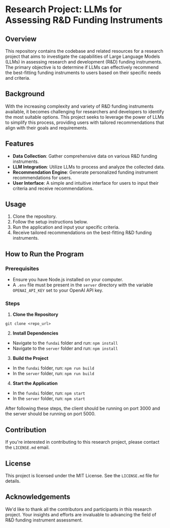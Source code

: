# Research Project: LLMs for Assessing R&D Funding Instruments

## Overview

This repository contains the codebase and related resources for a research project that aims to investigate the capabilities of Large Language Models (LLMs) in assessing research and development (R&D) funding instruments. The primary objective is to determine if LLMs can effectively recommend the best-fitting funding instruments to users based on their specific needs and criteria.

## Background

With the increasing complexity and variety of R&D funding instruments available, it becomes challenging for researchers and developers to identify the most suitable options. This project seeks to leverage the power of LLMs to simplify this process, providing users with tailored recommendations that align with their goals and requirements.

## Features

- **Data Collection**: Gather comprehensive data on various R&D funding instruments.
- **LLM Integration**: Utilize LLMs to process and analyze the collected data.
- **Recommendation Engine**: Generate personalized funding instrument recommendations for users.
- **User Interface**: A simple and intuitive interface for users to input their criteria and receive recommendations.

## Usage

1. Clone the repository.
2. Follow the setup instructions below.
3. Run the application and input your specific criteria.
4. Receive tailored recommendations on the best-fitting R&D funding instruments.

## How to Run the Program

### Prerequisites
- Ensure you have Node.js installed on your computer.
- A `.env` file must be present in the `server` directory with the variable `OPENAI_API_KEY` set to your OpenAI API key.

### Steps

1. **Clone the Repository**

```git clone <repo_url>```


2. **Install Dependencies**
- Navigate to the `fundai` folder and run:
  ```npm install```
- Navigate to the `server` folder and run:
  ```npm install```

3. **Build the Project**
- In the `fundai` folder, run:
  ```npm run build```
- In the `server` folder, run:
  ```npm run build```

4. **Start the Application**
- In the `fundai` folder, run:
  ```npm start```
- In the `server` folder, run:
  ```npm start```

After following these steps, the client should be running on port 3000 and the server should be running on port 5000.


## Contribution

If you're interested in contributing to this research project, please contact the `LICENSE.md` email.

## License

This project is licensed under the MIT License. See the `LICENSE.md` file for details.

## Acknowledgements

We'd like to thank all the contributors and participants in this research project. Your insights and efforts are invaluable to advancing the field of R&D funding instrument assessment.
